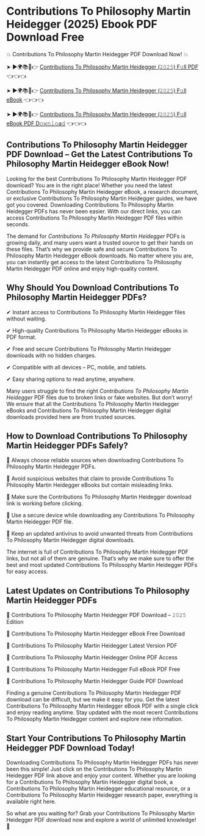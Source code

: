 # Contributions To Philosophy Martin Heidegger (2025) Ebook PDF Download Free

💥 Contributions To Philosophy Martin Heidegger PDF Download Now! 💥

➤ ►🌍📚📱👉 [Contributions To Philosophy Martin Heidegger (𝟸𝟶𝟸𝟻) F𝚞ll PDF](https://getpdf.xyz/contributions-to-philosophy-martin-heidegger) 👈👈👈


➤ ►🌍📚📱👉 [Contributions To Philosophy Martin Heidegger (𝟸𝟶𝟸𝟻) F𝚞ll eBook](https://getpdf.xyz/contributions-to-philosophy-martin-heidegger) 👈👈👈


➤ ►🌍📚📱👉 [Contributions To Philosophy Martin Heidegger (𝟸𝟶𝟸𝟻) F𝚞ll eBook PDF D𝚘𝚠𝚗𝚕𝚘a𝚍](https://getpdf.xyz/contributions-to-philosophy-martin-heidegger) 👈👈👈


## Contributions To Philosophy Martin Heidegger PDF Download – Get the Latest Contributions To Philosophy Martin Heidegger eBook Now!

Looking for the best Contributions To Philosophy Martin Heidegger PDF download? You are in the right place! Whether you need the latest Contributions To Philosophy Martin Heidegger eBook, a research document, or exclusive Contributions To Philosophy Martin Heidegger guides, we have got you covered. Downloading Contributions To Philosophy Martin Heidegger PDFs has never been easier. With our direct links, you can access Contributions To Philosophy Martin Heidegger PDF files within seconds.

The demand for *Contributions To Philosophy Martin Heidegger* PDFs is growing daily, and many users want a trusted source to get their hands on these files. That’s why we provide safe and secure Contributions To Philosophy Martin Heidegger eBook downloads. No matter where you are, you can instantly get access to the latest Contributions To Philosophy Martin Heidegger PDF online and enjoy high-quality content.

## Why Should You Download Contributions To Philosophy Martin Heidegger PDFs?

✔ Instant access to Contributions To Philosophy Martin Heidegger files without waiting.

✔ High-quality Contributions To Philosophy Martin Heidegger eBooks in PDF format.

✔ Free and secure Contributions To Philosophy Martin Heidegger downloads with no hidden charges.

✔ Compatible with all devices – PC, mobile, and tablets.

✔ Easy sharing options to read anytime, anywhere.

Many users struggle to find the right *Contributions To Philosophy Martin Heidegger* PDF files due to broken links or fake websites. But don’t worry! We ensure that all the Contributions To Philosophy Martin Heidegger eBooks and Contributions To Philosophy Martin Heidegger digital downloads provided here are from trusted sources.

## How to Download Contributions To Philosophy Martin Heidegger PDFs Safely?

📌 Always choose reliable sources when downloading Contributions To Philosophy Martin Heidegger PDFs.

📌 Avoid suspicious websites that claim to provide Contributions To Philosophy Martin Heidegger eBooks but contain misleading links.

📌 Make sure the Contributions To Philosophy Martin Heidegger download link is working before clicking.

📌 Use a secure device while downloading any Contributions To Philosophy Martin Heidegger PDF file.

📌 Keep an updated antivirus to avoid unwanted threats from Contributions To Philosophy Martin Heidegger digital downloads.

The internet is full of Contributions To Philosophy Martin Heidegger PDF links, but not all of them are genuine. That’s why we make sure to offer the best and most updated Contributions To Philosophy Martin Heidegger PDFs for easy access.

## Latest Updates on Contributions To Philosophy Martin Heidegger PDFs

🔹 Contributions To Philosophy Martin Heidegger PDF Download – 𝟸𝟶𝟸𝟻 Edition

🔹 Contributions To Philosophy Martin Heidegger eBook Free Download

🔹 Contributions To Philosophy Martin Heidegger Latest Version PDF

🔹 Contributions To Philosophy Martin Heidegger Online PDF Access

🔹 Contributions To Philosophy Martin Heidegger Full eBook PDF Free

🔹 Contributions To Philosophy Martin Heidegger Guide PDF Download

Finding a genuine Contributions To Philosophy Martin Heidegger PDF download can be difficult, but we make it easy for you. Get the latest Contributions To Philosophy Martin Heidegger eBook PDF with a single click and enjoy reading anytime. Stay updated with the most recent Contributions To Philosophy Martin Heidegger content and explore new information.

## Start Your Contributions To Philosophy Martin Heidegger PDF Download Today!

Downloading Contributions To Philosophy Martin Heidegger PDFs has never been this simple! Just click on the Contributions To Philosophy Martin Heidegger PDF link above and enjoy your content. Whether you are looking for a Contributions To Philosophy Martin Heidegger digital book, a Contributions To Philosophy Martin Heidegger educational resource, or a Contributions To Philosophy Martin Heidegger research paper, everything is available right here.

So what are you waiting for? Grab your Contributions To Philosophy Martin Heidegger PDF download now and explore a world of unlimited knowledge! 🚀